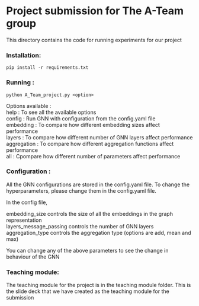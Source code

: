 # Project submission for The A-Team group
This directory contains the code for running experiments for our project

### Installation:
`pip install -r requirements.txt`

### Running :
`python A_Team_project.py <option>`

Options available :   
help        : To see all the available options  
config      : Run GNN with configuration from the config.yaml file  
embedding   : To compare how different embedding sizes affect performance  
layers      : To compare how different number of GNN layers  affect performance  
aggregation : To compare how different aggregation functions affect performance  
all         : Cpompare how different number of parameters affect performance  


### Configuration :
All the GNN configurations are stored in the config.yaml file. To change the hyperparameters, please change them in the config.yaml file.  

In the config file, 

embedding\_size controls the size of all the embeddings in the graph representation  
layers\_message\_passing controls the number of GNN layers  
aggregation\_type controls the aggregation type (options are add, mean and max)  

You can change any of the above parameters to see the change in behaviour of the GNN 

### Teaching module:
The teaching module for the project is in the teaching module folder. This is the slide deck that we have created as the teaching module for the submission

